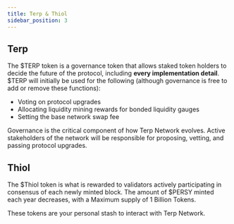 ```yaml
---
title: Terp & Thiol
sidebar_position: 3
---
```

## Terp

The $TERP token is a governance token that allows staked token holders to decide the future of the protocol, including **every implementation detail**. $TERP will initially be used for the following (although governance is free to add or remove these functions):

- Voting on protocol upgrades
- Allocating liquidity mining rewards for bonded liquidity gauges
- Setting the base network swap fee

Governance is the critical component of how Terp Network evolves. Active stakeholders of the network will be responsible for proposing, vetting, and passing protocol upgrades.

## Thiol

The $Thiol token is what is rewarded to validators actively participating in consensus of each newly minted block. The amount of $PERSY minted each year decreases, with a Maximum supply of 1 Billion Tokens.

These tokens are your personal stash to interact with Terp Network. 
